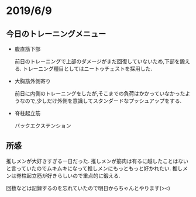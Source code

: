 # 2019/6/9

## 今日のトレーニングメニュー

- 腹直筋下部

  前日のトレーニングで上部のダメージがまだ回復していないため,下部を鍛える.
  トレーニング種目としてはニートゥチェストを採用した.

- 大胸筋外側寄り

  前日に内側のトレーニングをしたが,そこまでの負荷はかかっていなかったようなので,少しだけ外側を意識してスタンダードなプッシュアップをする.

- 脊柱起立筋

  バックエクステンション

## 所感

推しメンが大好きすぎる一日だった.
推しメンが筋肉は有るに越したことはないと言っていたのでムキムキになって推しメンにもっともっと好かれたい.
推しメンは脊柱起立筋が好きらしいので重点的に鍛える.

回数などは記録するのを忘れていたので明日からちゃんとやります(><)
